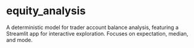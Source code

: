 # equity_analysis
 A deterministic model for trader account balance analysis, featuring a Streamlit app for interactive exploration. Focuses on expectation, median, and mode.
